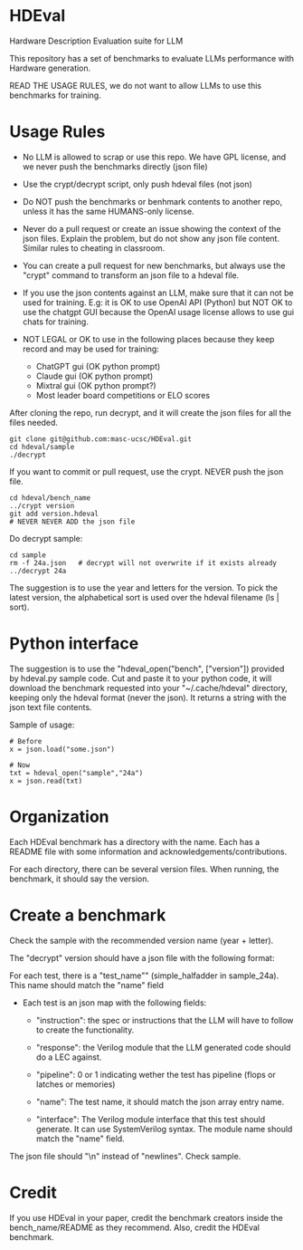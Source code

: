 # HDEval

Hardware Description Evaluation suite for LLM

This repository has a set of benchmarks to evaluate LLMs performance with
Hardware generation.


READ THE USAGE RULES, we do not want to allow LLMs to use this benchmarks for
training.


# Usage Rules

* No LLM is allowed to scrap or use this repo. We have GPL license, and we
  never push the benchmarks directly (json file)

* Use the crypt/decrypt script, only push hdeval files (not json)

* Do NOT push the benchmarks or benhmark contents to another repo, unless
  it has the same HUMANS-only license.

* Never do a pull request or create an issue showing the context of the json
  files. Explain the problem, but do not show any json file content. Similar
  rules to cheating in classroom.

* You can create a pull request for new benchmarks, but always use the "crypt"
  command to transform an json file to a hdeval file.

* If you use the json contents against an LLM, make sure that it can not be
  used for training. E.g: it is OK to use OpenAI API (Python) but NOT OK to use
  the chatgpt GUI because the OpenAI usage license allows to use gui chats for
  training.

* NOT LEGAL or OK to use in the following places because they keep record and
  may be used for training:

    * ChatGPT gui (OK python prompt)
    * Claude gui (OK python prompt)
    * Mixtral gui (OK python prompt?)
    * Most leader board competitions or ELO scores

After cloning the repo, run decrypt, and it will create the json files for all
the files needed.

```
git clone git@github.com:masc-ucsc/HDEval.git
cd hdeval/sample
./decrypt
```

If you want to commit or pull request, use the crypt. NEVER push the json file.

```
cd hdeval/bench_name
../crypt version
git add version.hdeval
# NEVER NEVER ADD the json file
```

Do decrypt sample:
```
cd sample
rm -f 24a.json   # decrypt will not overwrite if it exists already
../decrypt 24a
```

The suggestion is to use the year and letters for the version. To pick the latest version,
the alphabetical sort is used over the hdeval filename (ls | sort).

# Python interface

The suggestion is to use the "hdeval_open("bench", ["version"]) provided by
hdeval.py sample code.  Cut and paste it to your python code, it will download
the benchmark requested into your "~/.cache/hdeval" directory, keeping only the
hdeval format (never the json). It returns a string with the json text file
contents.

Sample of usage:
```
# Before
x = json.load("some.json")

# Now
txt = hdeval_open("sample","24a")
x = json.read(txt)
```

# Organization

Each HDEval benchmark has a directory with the name. Each has a README file
with some information and acknowledgements/contributions.

For each directory, there can be several version files. When running, the
benchmark, it should say the version.

# Create a benchmark

Check the sample with the recommended version name (year + letter).

The "decrypt" version should have a json file with the following format:

For each test, there is a "test_name"" (simple_halfadder in sample_24a). This name should match the "name" field

* Each test is an json map with the following fields:

    * "instruction": the spec or instructions that the LLM will have to follow
      to create the functionality.

    * "response": the Verilog module that the LLM generated code should do a
      LEC against.

    * "pipeline": 0 or 1 indicating wether the test has pipeline (flops or
      latches or memories)

    * "name": The test name, it should match the json array entry name.

    * "interface": The Verilog module interface that this test should generate.
      It can use SystemVerilog syntax. The module name should match the "name"
      field.

The json file should "\n" instead of "newlines". Check sample.

# Credit

If you use HDEval in your paper, credit the benchmark creators inside the
bench_name/README as they recommend. Also, credit the HDEval benchmark.


